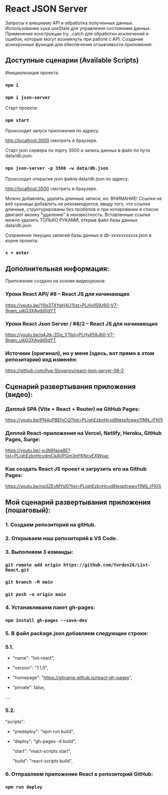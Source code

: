 # React JSON Server

Запросы к внешнему API и обработка полученных данных.
Использование хука useState для управления состоянием данных.
Применение конструкции try...catch для обработки исключений и ошибок,
которые могут возникнуть при работе с API.
Создание асинхронных функций для обеспечения отзывчивости приложения.

## Доступные сценарии (Available Scripts)

Инициализация проекта:

### `npm i`

### `npm i json-server`

Старт проекта:

### `npm start`

Происходит запуск приложения по адресу:

[http://localhost:3000](http://localhost:3000) смотреть в браузере.

Старт json сервера по порту 3500 и запись данных в файл по пути data/db.json:

### `npx json-server -p 3500 -w data/db.json `

Происходит открытие json файла data/db.json по адресу:

[http://localhost:3500](http://localhost:3500) смотреть в браузере.

Можно добавлять, удалять длинные записи, но:
ВНИМАНИЕ! Ссылки на веб сраницы добавлять не рекомендуется, ввиду того,
что ссылки длинные, структурированы без пробелов и при копировании в список
двигают иконку "удаление" в неизвестность. Вставленные ссылки можно удалить
ТОЛЬКО РУКАМИ, открыв файл базы данных data/db.json.

Сохранение текущих записей базы данных в db-xxxxxxxxxxx.json в корне проекта:

### `s + enter`

## Дополнительная информация:

Приложение создано на основе видеоуроков:

### Уроки React API/ #8 – React JS для начинающих

https://youtu.be/Y6s3T4YgH4U?list=PLHyIl59J60-V7-9nam_uikG3XAydd0dYT

### Уроки React Json Server / #8/2 – React JS для начинающих

https://youtu.be/q4Jtk-ZGg_Y?list=PLHyIl59J60-V7-9nam_uikG3XAydd0dYT

### Источник (оригинал), но у меня (здесь, вот прямо в этом репозитарии) код изменён:

https://github.com/Ilya-Stoyanov/react-json-server-08-2

## Сценарий развертывания приложения (видео):

### Деплой SPA (Vite + React + Router) на GitHub Pages:

https://youtu.be/PN4uPBEfxCQ?list=PLjghEzbnHcvd9tespfcewx11NN_rFKI1i

### Деплой React-приложения на Vercel, Netlify, Heroku, GitHub Pages, Surge:

https://youtu.be/-pJN9faoa8E?list=PLjghEzbnHcvdmCkAVPGm3nYKNcvEXWxac

### Как создать React JS проект и загрузить его на Github Pages:

https://youtu.be/nq3ZEvMYsl0?list=PLjghEzbnHcvd9tespfcewx11NN_rFKI1i

## Мой сценарий развертывания приложения (пошаговый):

### 1. Создаем репозиторий на gitHub.

### 2. Открываем наш репозиторий в VS Code.

### 3. Выполняем 3 команды:

### `git remote add origin https://github.com/Yurdos26/List-React.git`

### `git branch -M main`

### `git push -u origin main`

### 4. Устанавливаем пакет gh-pages:

### `npm install gh-pages --save-dev`

### 5. В файл package.json добавляем следующие строки:

### 5.1.

- "name": "list-react",

- "version": "1.1.0",

- "homepage": "https://gitname.github.io/react-gh-pages",

- "private": false,

....

### 5.2.

"scripts":

- "predeploy": "npm run build",

- "deploy": "gh-pages -d build",

  "start": "react-scripts start",

  "build": "react-scripts build",

### 6. Отправляем приложение React в репозиторий GitHub:

### `npm run deploy`
